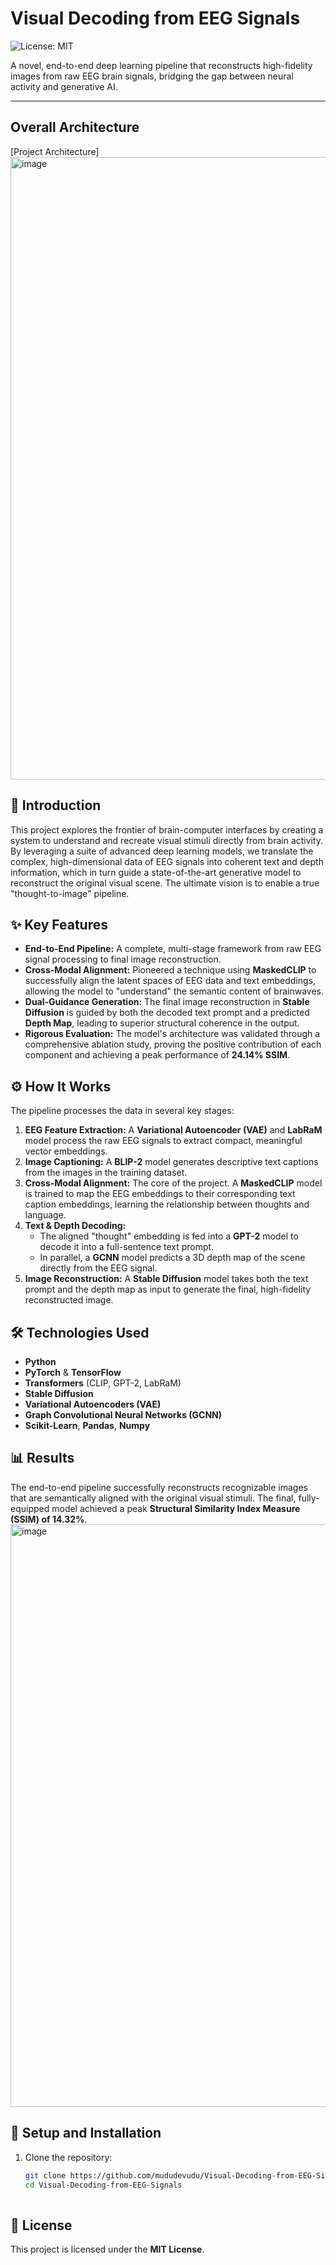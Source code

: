 # Visual Decoding from EEG Signals

![License: MIT](https://img.shields.io/badge/License-MIT-yellow.svg)

A novel, end-to-end deep learning pipeline that reconstructs high-fidelity images from raw EEG brain signals, bridging the gap between neural activity and generative AI.

---

## Overall Architecture

[Project Architecture]
<img width="2279" height="996" alt="image" src="https://github.com/user-attachments/assets/698fc373-fb90-445f-b1ff-191022c0e621" />


## 📖 Introduction

This project explores the frontier of brain-computer interfaces by creating a system to understand and recreate visual stimuli directly from brain activity. By leveraging a suite of advanced deep learning models, we translate the complex, high-dimensional data of EEG signals into coherent text and depth information, which in turn guide a state-of-the-art generative model to reconstruct the original visual scene. The ultimate vision is to enable a true "thought-to-image" pipeline.

## ✨ Key Features

- **End-to-End Pipeline:** A complete, multi-stage framework from raw EEG signal processing to final image reconstruction.
- **Cross-Modal Alignment:** Pioneered a technique using **MaskedCLIP** to successfully align the latent spaces of EEG data and text embeddings, allowing the model to "understand" the semantic content of brainwaves.
- **Dual-Guidance Generation:** The final image reconstruction in **Stable Diffusion** is guided by both the decoded text prompt and a predicted **Depth Map**, leading to superior structural coherence in the output.
- **Rigorous Evaluation:** The model's architecture was validated through a comprehensive ablation study, proving the positive contribution of each component and achieving a peak performance of **24.14% SSIM**.

## ⚙️ How It Works

The pipeline processes the data in several key stages:

1.  **EEG Feature Extraction:** A **Variational Autoencoder (VAE)** and **LabRaM** model process the raw EEG signals to extract compact, meaningful vector embeddings.
2.  **Image Captioning:** A **BLIP-2** model generates descriptive text captions from the images in the training dataset.
3.  **Cross-Modal Alignment:** The core of the project. A **MaskedCLIP** model is trained to map the EEG embeddings to their corresponding text caption embeddings, learning the relationship between thoughts and language.
4.  **Text & Depth Decoding:**
    - The aligned "thought" embedding is fed into a **GPT-2** model to decode it into a full-sentence text prompt.
    - In parallel, a **GCNN** model predicts a 3D depth map of the scene directly from the EEG signal.
5.  **Image Reconstruction:** A **Stable Diffusion** model takes both the text prompt and the depth map as input to generate the final, high-fidelity reconstructed image.

## 🛠️ Technologies Used

- **Python**
- **PyTorch** & **TensorFlow**
- **Transformers** (CLIP, GPT-2, LabRaM)
- **Stable Diffusion**
- **Variational Autoencoders (VAE)**
- **Graph Convolutional Neural Networks (GCNN)**
- **Scikit-Learn**, **Pandas**, **Numpy**

## 📊 Results

The end-to-end pipeline successfully reconstructs recognizable images that are semantically aligned with the original visual stimuli. The final, fully-equipped model achieved a peak **Structural Similarity Index Measure (SSIM) of 14.32%**.
<img width="2277" height="932" alt="image" src="https://github.com/user-attachments/assets/e14d6e7b-ac82-4b1a-96fb-b8769df09c74" />



## 🚀 Setup and Installation

1.  Clone the repository:
    ```bash
    git clone https://github.com/mududevudu/Visual-Decoding-from-EEG-Signals
    cd Visual-Decoding-from-EEG-Signals
   
## 📄 License

This project is licensed under the **MIT License**.
